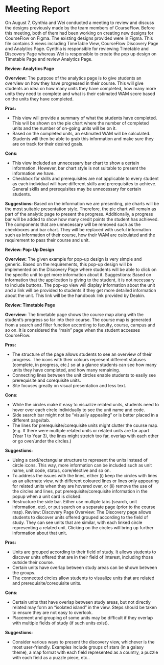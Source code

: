 # Meeting Report
On August 7, Cynthia and Wei conducted a meeting to review and discuss the designs
previously made by the team members of CourseFlow. Before this meeting, both of them had
been working on creating new designs for CourseFlow on Figma.
The existing designs provided were in Figma. This file contains 3 views including TimeTable
View, CourseFlow Discovery Page and Analytics Page. Cynthia is responsible for reviewing
Timetable and Discovery Page whereas Wei is responsible to create the pop up design on
Timetable Page and review Analytics Page.

**Review: Analytics Page**

**Overview:** The purpose of the analytics page is to give students an overview on how they have
progressed in their course. This will give students an idea on how many units they have
completed, how many more units they need to complete and what is their estimated WAM score
based on the units they have completed.

**Pros:**
- This view will provide a summary of what the students have completed. This will be
shown on the pie chart where the number of completed units and the number of
on-going units will be on it.
- Based on the completed units, an estimated WAM will be calculated. Students will then
be able to grab this information and make sure they are on track for their desired goals.

**Cons:**
- This view included an unnecessary bar chart to show a certain information. However, bar
chart style is not suitable to present the information we have.
- Checkbox for skills and prerequisites are not applicable to every student as each
individual will have different skills and prerequisites to achieve. General skills and
prerequisites may be unnecessary for certain students.

**Suggestions:** Based on the information we are presenting, pie charts will be the most suitable
presentation style. Therefore, the pie chart will remain as part of the analytic page to present the
progress. Additionally, a progress bar will be added to show how many credit points the student
has achieved. The components that are unnecessary will be removed such as the checkboxes
and bar chart. They will be replaced with useful information such as information of their course,
how their WAM are calculated and the requirement to pass their course and unit.

**Review: Pop-Up Design**

**Overview:** The given example for pop-up design is very simple and generic. Based on the
requirements, this pop-up design will be implemented on the Discovery Page where students
will be able to click on the specific unit to get more information about it.
Suggestions: Based on information that the application is giving to the student, it is not
necessary to include buttons. The pop-up view will display information about the unit and a link
will be provided to students if they get more detailed information about the unit. This link will be
the handbook link provided by Deakin.

**Review: Timetable Page**

**Overview:** The timetable page shows the course map along with the student’s progress so far
into their course. The course map is generated from a search and filter function according to
faculty, course, campus and so on. It is considered the “main” page when the student accesses
CourseFlow.

**Pros:**
- The structure of the page allows students to see an overview of their progress. The icons
with their colours represent different statuses (complete, in progress, etc.) so at a glance
students can see how many units they have completed, and how many remaining.
- Connecting lines between the unit circles enable students to easily see prerequisite and
corequisite units.
- Site focuses greatly on visual presentation and less text.

**Cons:**
- While the circles make it easy to visualize related units, students need to hover over
each circle individually to see the unit name and code.
- Side search bar might not be “visually appealing” or is better placed in a different
page/tab.
- The lines for prerequisite/corequisite units might clutter the course map. (e.g. If there
were multiple related units or related units are far apart (Year 1 to Year 3), the lines might
stretch too far, overlap with each other or go over/under the circles.)

**Suggestions:**
- Using a card/rectangular structure to represent the units instead of circle icons. This way,
more information can be included such as unit name, unit code, status, core/elective and
so on.
- To address the issues with the lines, either (i) keep the circles with lines as an alternate
view, with different coloured lines or lines only appearing for related units when they are
hovered over, or (ii) remove the use of the circles and lines, put prerequisite/corequisite
information in the popup when a unit card is clicked.
- Restructure the side bar. Either use multiple tabs (search, unit information, etc), or put
search on a separate page (prior to the course map).
Review: Discovery Page
Overview: The Discovery page allows students to discover units offered grouped according to
the field of study. They can see units that are similar, with each linked circle representing a
related unit. Clicking on the circles will bring up further information about that unit.

**Pros:**
- Units are grouped according to their field of study. It allows students to discover units
offered that are in their field of interest, including those outside their course.
- Certain units have overlap between study areas can be shown between the groups.
- The connected circles allow students to visualize units that are related and
prerequisite/corequisite units.

**Cons:**
-  Certain units that have overlap between study areas, but not directly related may form an
“isolated island” in the view. Steps should be taken to ensure they are not easy to
overlook.
- Placement and grouping of some units may be difficult if they overlap with multiple fields
of study (if such units exist).

**Suggestions:**
- Consider various ways to present the discovery view, whichever is the most
user-friendly. Examples include groups of stars (in a galaxy theme), a map format with
each field represented as a country, a puzzle with each field as a puzzle piece, etc..
